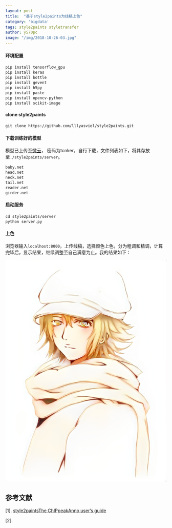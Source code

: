 ```yaml
---
layout: post
title:  "基于style2paints为线稿上色"
category: 'bigdata'
tags: style2paints styletransfer
author: y570pc
image: "/img/2018-10-26-03.jpg"
---
```


#### 环境配置

```
pip install tensorflow_gpu
pip install keras
pip install bottle
pip install gevent
pip install h5py
pip install paste
pip install opencv-python
pip install scikit-image
```

#### clone style2paints

```
git clone https://github.com/lllyasviel/style2paints.git
```

#### 下载训练好的模型

模型已上传至[微云](https://share.weiyun.com/5NWhcdZ)， 密码为tcnker，自行下载，文件列表如下，将其存放至`./style2paints/server`。

```
baby.net
head.net
neck.net
tail.net
reader.net
girder.net
```

#### 启动服务

```
cd style2paints/server
python server.py
```

#### 上色

浏览器输入`localhost:8000`，上传线稿，选择颜色上色，分为粗调和精调，计算完毕后，显示结果，继续调整至自己满意为止。我的结果如下：

![04](../img/2018-10-26-04.jpg)

## 参考文献

[1]. [style2paintsThe ChIPpeakAnno user’s guide](https://github.com/lllyasviel/style2paints)

[2]. [](https://zhuanlan.zhihu.com/p/36560034)
